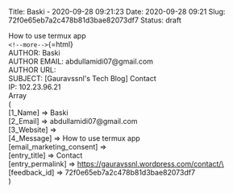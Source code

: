 Title: Baski - 2020-09-28 09:21:23
Date: 2020-09-28 09:21
Slug: 72f0e65eb7a2c478b81d3bae82073df7
Status: draft
<!-- Status: published -->


How to use termux app\
`<!--more-->`{=html}\
AUTHOR: Baski\
AUTHOR EMAIL: abdullamidi07\@gmail.com\
AUTHOR URL:\
SUBJECT: \[Gauravssnl's Tech Blog\] Contact\
IP: 102.23.96.21\
Array\
(\
\[1_Name\] =\> Baski\
\[2_Email\] =\> abdullamidi07\@gmail.com\
\[3_Website\] =\>\
\[4_Message\] =\> How to use termux app\
\[email_marketing_consent\] =\>\
\[entry_title\] =\> Contact\
\[entry_permalink\] =\> https://gauravssnl.wordpress.com/contact/\
\[feedback_id\] =\> 72f0e65eb7a2c478b81d3bae82073df7\
)
